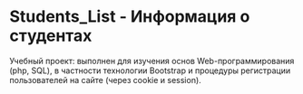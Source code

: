 # Students_List - Информация о студентах

Учебный проект: выполнен для изучения основ Web-программирования (php, SQL), в частности технологии Bootstrap и процедуры регистрации пользователей на сайте (через cookie и session).
